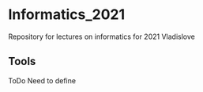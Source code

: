 # Informatics_2021

Repository for lectures on informatics for 2021 
Vladislove

## Tools

ToDo Need to define